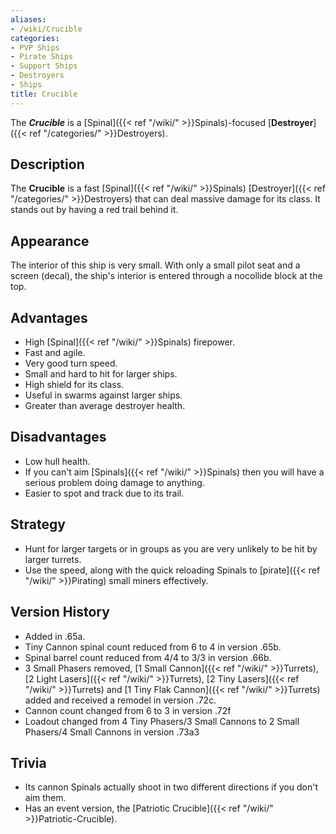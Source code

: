 ```yaml
---
aliases:
- /wiki/Crucible
categories:
- PVP Ships
- Pirate Ships
- Support Ships
- Destroyers
- Ships
title: Crucible
---
```


The **_Crucible_** is a [Spinal]({{< ref "/wiki/" >}}Spinals)-focused [**Destroyer**]({{< ref "/categories/" >}}Destroyers). 

## Description

The **Crucible** is a fast [Spinal]({{< ref "/wiki/" >}}Spinals) [Destroyer]({{< ref "/categories/" >}}Destroyers) that can deal massive damage for its class. It stands out by having a red trail behind it.

## Appearance

The interior of this ship is very small. With only a small pilot seat and a screen (decal), the ship's interior is entered through a nocollide block at the top.

## Advantages

- High [Spinal]({{< ref "/wiki/" >}}Spinals) firepower.
- Fast and agile.
- Very good turn speed.
- Small and hard to hit for larger ships.
- High shield for its class.
- Useful in swarms against larger ships.
- Greater than average destroyer health.

## Disadvantages

- Low hull health.
- If you can't aim [Spinals]({{< ref "/wiki/" >}}Spinals) then you will have a serious problem doing damage to anything.
- Easier to spot and track due to its trail.

## Strategy

- Hunt for larger targets or in groups as you are very unlikely to be hit by larger turrets.
- Use the speed, along with the quick reloading Spinals to [pirate]({{< ref "/wiki/" >}}Pirating) small miners effectively.

## Version History 

- Added in .65a.
- Tiny Cannon spinal count reduced from 6 to 4 in version .65b.
- Spinal barrel count reduced from 4/4 to 3/3 in version .66b.
- 3 Small Phasers removed, [1 Small Cannon]({{< ref "/wiki/" >}}Turrets), [2 Light Lasers]({{< ref "/wiki/" >}}Turrets), [2 Tiny Lasers]({{< ref "/wiki/" >}}Turrets) and [1 Tiny Flak Cannon]({{< ref "/wiki/" >}}Turrets) added and received a remodel in version .72c.
- Cannon count changed from 6 to 3 in version .72f
- Loadout changed from 4 Tiny Phasers/3 Small Cannons to 2 Small Phasers/4 Small Cannons in version .73a3

## Trivia

- Its cannon Spinals actually shoot in two different directions if you don't aim them.
- Has an event version, the [Patriotic Crucible]({{< ref "/wiki/" >}}Patriotic-Crucible).